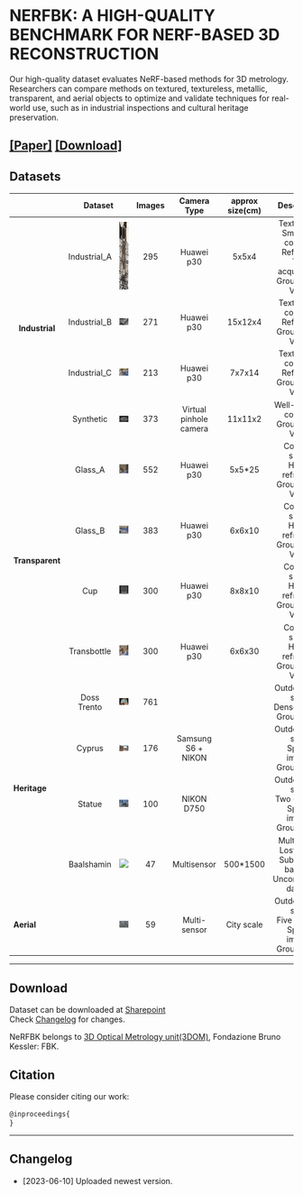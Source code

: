 # NERFBK: A HIGH-QUALITY BENCHMARK FOR NERF-BASED 3D RECONSTRUCTION
Our high-quality dataset evaluates NeRF-based methods for 3D metrology. Researchers can compare methods on textured, textureless, metallic, transparent, and aerial objects to optimize and validate techniques for real-world use, such as in industrial inspections and cultural heritage preservation.


[**[Paper]**]() [**[Download]**](#Download) 
---

## <a name="Datasets"></a> Datasets
<div style=”text-align: center;”>
  <table   style=”margin: auto；” width=’60%’>
  <thead>
    <tr>
      <th></th>
      <th colspan="2">Dataset</th>
      <th>Images</th>
      <th>Camera Type</th>
      <th>approx size(cm)</th>
      <th>Description</th>
    </tr>
  </thead>
  <tbody>
    <tr>
      <td rowspan="4",  align="center" ><strong>Industrial</td>
      <td align="center">Industrial_A</td>
      <td align="center"><img src="./pictures/Industrial/Industrial_A.png" height="120" width="120"></td>
      <td align="center">295</td>
      <td align="center">Huawei p30</td>
      <td align="center">5x5x4</td>
      <td align="center">Textureless<br>Small and complex<br>Reflective<br>Two acquisitions<br>Ground truth<br>Video</td>
    </tr>
    <tr>
      <td align="center">Industrial_B</td>
      <td align="center"><img src="./pictures/Industrial/Industrial_B.png"> </td>
      <td align="center">271</td>
      <td align="center">Huawei p30</td>
      <td align="center">15x12x4</td>
      <td align="center">Textureless<br>complex<br>Reflective<br>Ground truth<br>Video</td>
    </tr>
    <tr>
      <td align="center">Industrial_C</td>
      <td align="center"><img src="./pictures/Industrial/Industrial_C.png"> </td>
      <td align="center">213</td>
      <td align="center">Huawei p30</td>
      <td align="center">7x7x14</td>
      <td align="center">Textureless<br>complex<br>Reflective<br>Ground truth<br>Video</td>
    </tr>
    <tr>
      <td align="center">Synthetic</td>
      <td align="center"><img src="./pictures/Industrial/Synthetic.png"> </td>
      <td align="center">373</td>
      <td align="center">Virtual pinhole camera</td>
      <td align="center">11x11x2</td>
      <td align="center">Well-textured<br>complex<br>Ground truth<br>Video</td>
    </tr>
    <tr>
      <td rowspan="4"><strong>Transparent</td>
      <td align="center">Glass_A</td>
      <td align="center"><img src="./pictures/Transparent/Glass_A.png"> </td>
      <td align="center">552</td>
      <td align="center">Huawei p30</td>
      <td align="center">5x5*25</td>
      <td align="center">Complex shape<br>Highly refractive<br>Ground truth<br>Video</td>
    </tr>
    <tr>
      <td align="center">Glass_B</td>
      <td align="center"><img src="./pictures/Transparent/Glass_B.png"> </td>
      <td align="center">383</td>
      <td align="center">Huawei p30</td>
      <td align="center">6x6x10</td>
      <td align="center">Complex shape<br>Highly refractive<br>Ground truth<br>Video</td>
    </tr>
    <tr>
      <td align="center">Cup</td>
      <td align="center"><img src="./pictures/Transparent/Cup.png"> </td>
      <td align="center">300</td>
      <td align="center">Huawei p30</td>
      <td align="center">8x8x10</td>
      <td align="center">Complex shape<br>Highly refractive<br>Ground truth<br>Video</td>
    </tr>
    <tr>
      <td align="center">Transbottle</td>
      <td align="center"><img src="./pictures/Transparent/Transbottle.png"> </td>
      <td align="center">300</td>
      <td align="center">Huawei p30</td>
      <td align="center">6x6x30</td>
      <td align="center">Complex shape<br>Highly refractive<br>Ground truth<br>Video</td>
    </tr>
    <tr>
      <td rowspan="4"><strong>Heritage</td>
      <td align="center">Doss Trento</td>
      <td align="center"><img src="./pictures/Heritage/Doss Trento.png"> </td>
      <td align="center">761</td>
      <td align="center"></td>
      <td align="center"></td>
      <td align="center">Outdoor large scale<br>Dense images<br>Ground truth</td>
    </tr>
    <tr>
      <td align="center">Cyprus</td>
      <td align="center"><img src="./pictures/Heritage/Cyprus.png"> </td>
      <td align="center">176</td>
      <td align="center">Samsung S6
+ NIKON</td>
      <td align="center"></td>
      <td align="center">Outdoor large scale<br>Sparse images<br>Ground truth</td>
    </tr>
    <tr>
      <td align="center">Statue</td>
      <td align="center"><img src="./pictures/Heritage/Statue.png"> </td>
      <td align="center">100</td>
      <td align="center">NIKON D750</td>
      <td align="center"></td>
      <td align="center">Outdoor large scale<br>Two cameras<br>Sparse images<br>Ground truth</td>
    </tr>
    <tr>
      <td align="center">Baalshamin</td>
      <td align="center"><img src="./pictures/Heritage/Baalshamin.png"> </td>
      <td align="center">47</td>
      <td align="center">Multisensor</td>
      <td align="center">500*1500</td>
      <td align="center">Multisensor<br>Lost object<br>Suboptimal baseline<br>Unconstrained dataset</td>
    </tr>
    <tr>
      <td><strong>Aerial</td>
      <td align="center"></td>
      <td align="center"><img src="./pictures/Aerial/aerial.png"> </td>
      <td align="center">59</td>
      <td align="center">Multi-sensor</td>
      <td align="center">City scale</td>
      <td align="center">Outdoor large scale<br>Five sensors<br>Sparse images<br>Ground truth</td>
    </tr>
  </tbody>
  </table>
</div>

---
## <a name="download"></a> Download

Dataset can be downloaded at [Sharepoint](https://fbk.sharepoint.com/:f:/r/sites/NerFBK/Shared%20Documents/NeRFBK?csf=1&web=1&e=pRePyL)  
Check [Changelog](#changelog) for changes.

NeRFBK belongs to [3D Optical Metrology unit(3DOM)](https://3dom.fbk.eu/), Fondazione Bruno Kessler: FBK.
## Citation

Please consider citing our work:

    @inproceedings{
    }

---
## <a name="changelog"></a> Changelog 
* [2023-06-10] Uploaded newest version.

